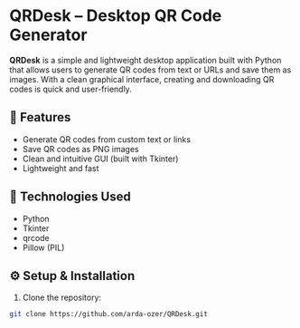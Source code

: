 # QRDesk – Desktop QR Code Generator

**QRDesk** is a simple and lightweight desktop application built with Python that allows users to generate QR codes from text or URLs and save them as images. With a clean graphical interface, creating and downloading QR codes is quick and user-friendly.

## 🚀 Features
- Generate QR codes from custom text or links
- Save QR codes as PNG images
- Clean and intuitive GUI (built with Tkinter)
- Lightweight and fast

## 🧰 Technologies Used
- Python
- Tkinter
- qrcode
- Pillow (PIL)

## ⚙️ Setup & Installation
1. Clone the repository:
```bash
git clone https://github.com/arda-ozer/QRDesk.git